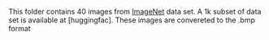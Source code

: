 This folder contains 40 images from [ImageNet](https://image-net.org/) data set. A 1k subset of data set is available at [huggingfac]. These images
are convereted to the .bmp format
